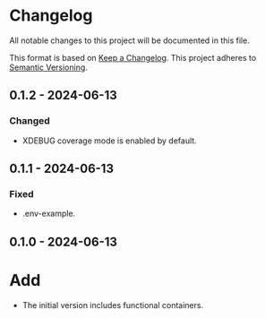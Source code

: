 # Changelog
All notable changes to this project will be documented in this file.

This format is based on [Keep a Changelog](https://keepachangelog.com). This project adheres to [Semantic Versioning](https://semver.org).


## 0.1.2 - 2024-06-13
### Changed
- XDEBUG coverage mode is enabled by default.

## 0.1.1 - 2024-06-13
### Fixed
- .env-example.

## 0.1.0 - 2024-06-13
# Add
- The initial version includes functional containers.
